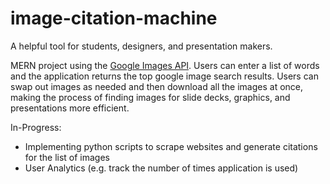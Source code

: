 # image-citation-machine

A helpful tool for students, designers, and presentation makers.

MERN project using the [Google Images API](https://serpapi.com/images-results). Users can enter a list of words and the application returns the top google image search results. Users can swap out images as needed and then download all the images at once, making the process of finding images for slide decks, graphics, and presentations more efficient.

In-Progress:
- Implementing python scripts to scrape websites and generate citations for the list of images
- User Analytics (e.g. track the number of times application is used)
